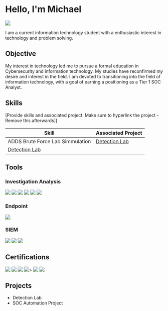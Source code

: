# Hello, I'm Michael
<a href="https://linkedin/michael-jones-9958259b.com"><img src="https://img.shields.io/badge/-LinkedIn-0072b1?&style=for-the-badge&logo=linkedin&logoColor=white" /></a>


I am a current information technology student with a enthusiastic interest in technology and problem solving.  

## Objective

My interest in technology led me to pursue a formal education in Cybersecurity and information technology.  My studies have reconfirmed my desire and interest in the field.  I am devoted to transitioning into the field of information technology, with a goal of earning a positioning as a Tier 1 SOC Analyst.

## Skills
[Provide skills and associated project. Make sure to hyperlink the project - Remove this afterwards]]

| Skill                                         | Associated Project         |
|-----------------------------------------------|----------------------------|
| ADDS Brute Force Lab Simmulation              | <a href="https://github.com/micjones04/Active-Directory-Domain-Services2">Detection Lab</a>|
| <a href="https://google.com">Detection Lab</a>|
## Tools

### Investigation Analysis
<div>
    <img src="https://img.shields.io/badge/-Wireshark-1679A7?&style=for-the-badge&logo=Wireshark&logoColor=white" />
    <img src="https://img.shields.io/badge/-VirusTotal-3949AB?style=for-the-badge&logo=VirusTotal&logoColor=white" />
    <img src="https://img.shields.io/badge/-MITRE%20ATT%26CK-FF5733?style=for-the-badge&logo=MITRE&logoColor=white" />
    <img src="https://img.shields.io/badge/-CVE-0078D7?style=for-the-badge&logo=CVSS&logoColor=white" />
    <img src="https://img.shields.io/badge/-ANY.RUN-FF9E0F?style=for-the-badge&logo=Google%20Drive&logoColor=white" />
    <img src="https://img.shields.io/badge/-CyberChef-4CAF50?style=for-the-badge&logo=CodeSandbox&logoColor=white" />
</div>

### Endpoint
<div>
    <img src="https://img.shields.io/badge/-Microsoft_Defender_for_Endpoint-00A4EF?&style=for-the-badge&logo=Microsoft&logoColor=white" />
</div>

### SIEM
<div>
    <img src="https://img.shields.io/badge/-Kusto%20Query%20Language-512BD4?style=for-the-badge&logo=Microsoft&logoColor=white" />
    <img src="https://img.shields.io/badge/-Splunk-000000?&style=for-the-badge&logo=Splunk&logoColor=white" />
    <img src="https://img.shields.io/badge/-Elastic-005571?&style=for-the-badge&logo=Elastic&logoColor=white" />
</div>

## Certifications
<div>
<img src="https://img.shields.io/badge/-Security%2B-FF0000?&style=for-the-badge&logo=CompTIA&logoColor=white" />
<img src="https://img.shields.io/badge/-Network%2B-007ACC?&style=for-the-badge&logo=CompTIA&logoColor=white" />
<img src="https://img.shields.io/badge/-A%2B-4D4D4D?&style=for-the-badge&logo=CompTIA&logoColor=white" />
<img src="https://img.shields.io/badge/-ITIL%204%20Certified-5A5A5A?&style=for-the-badge&logoColor=white" />>
<img src="https://img.shields.io/badge/-Linux%20Essentials-4EAA25?style=for-the-badge&logo=Linux&logoColor=white" />
<img src="https://img.shields.io/badge/-(ISC)²%20Associate%20of%20SSCP-00ADEF?style=for-the-badge&logo=ISC2&logoColor=white" />
</div>

## Projects
- Detection Lab
- SOC Automation Project

